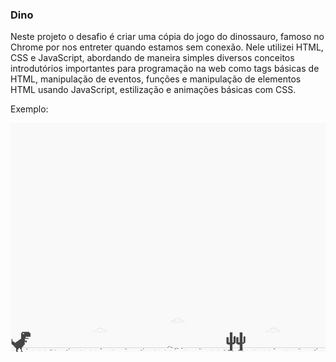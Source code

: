 ### Dino

Neste projeto o desafio é criar uma cópia do jogo do dinossauro, 
famoso no Chrome por nos entreter quando estamos sem conexão. Nele utilizei 
HTML, CSS e JavaScript, abordando de maneira simples diversos conceitos 
introdutórios importantes para programação na web como tags básicas de HTML, 
manipulação de eventos, funções e manipulação de elementos HTML usando JavaScript, 
estilização e animações básicas com CSS.

Exemplo:

<img src="https://github.com/eduardaalvess/Dino/blob/master/img/example.png">
